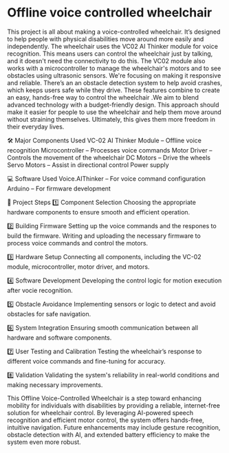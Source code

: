 # Offline voice controlled wheelchair
This project is all about making a voice-controlled wheelchair. It’s designed to help people with physical disabilities move around more easily and independently. The wheelchair uses the VC02 AI Thinker module for voice recognition. This means users can control the wheelchair just by talking, and it doesn't need the connectivity to do this. The VC02 module also works with a microcontroller to manage the wheelchair's motors and to see obstacles using ultrasonic sensors. We're focusing on making it responsive and reliable. There’s an an obstacle detection system to help avoid crashes, which keeps users safe while they drive. These features combine to create an easy, hands-free way to control the wheelchair .We aim to blend advanced technology with a budget-friendly design. This approach should make it easier for people to use the wheelchair and help them move around without straining themselves. Ultimately, this gives them more freedom in their everyday lives.

🛠️ Major Components Used
VC-02 AI Thinker Module – Offline voice recognition
Microcontroller – Processes voice commands
Motor Driver – Controls the movement of the wheelchair
DC Motors – Drive the wheels
Servo Motors – Assist in directional control
Power supply

💻 Software Used
Voice.AIThinker – For voice command configuration
Arduino – For firmware development

🔧 Project Steps
1️⃣ Component Selection
Choosing the appropriate hardware components to ensure smooth and efficient operation.

2️⃣ Building Firmware
Setting up the voice commands and the respones to build the firmware.
Writing and uploading the necessary firmware to process voice commands and control the motors.

3️⃣ Hardware Setup
Connecting all components, including the VC-02 module, microcontroller, motor driver, and motors.

4️⃣ Software Development
Developing the control logic for motion execution after vocie recognition.

5️⃣ Obstacle Avoidance
Implementing sensors or logic to detect and avoid obstacles for safe navigation.

6️⃣ System Integration
Ensuring smooth communication between all hardware and software components.

7️⃣ User Testing and Calibration
Testing the wheelchair’s response to different voice commands and fine-tuning for accuracy.

8️⃣ Validation
Validating the system's reliability in real-world conditions and making necessary improvements.


This Offline Voice-Controlled Wheelchair is a step toward enhancing mobility for individuals with disabilities by providing a reliable, internet-free solution for wheelchair control. By leveraging AI-powered speech recognition and efficient motor control, the system offers hands-free, intuitive navigation. Future enhancements may include gesture recognition, obstacle detection with AI, and extended battery efficiency to make the system even more robust.

